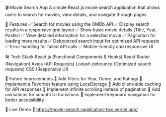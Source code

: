 🎬 Movie Search App
A simple React.js movie search application that allows users to search for movies, view details, and navigate through pages.

📌 Features
✅ Search for movies using the OMDb API
✅ Display search results in a responsive grid layout
✅ Show basic movie details (Title, Year, Poster)
✅ View detailed information for a selected movie
✅ Pagination for loading more results
✅ Debounced search input for optimized API requests
✅ Error handling for failed API calls
✅ Mobile-friendly and responsive UI

🛠️ Tech Stack
React.js (Functional Components & Hooks)
React Router (Navigation)
Axios (API Requests)
Lodash.debounce (Optimized search requests)
CSS (Responsive UI)

🔧 Future Improvements
🔹 Add filters for Year, Genre, and Ratings
🔹 Implement a Favorites feature using LocalStorage
🔹 Add client-side caching for API responses
🔹 Implement infinite scrolling instead of pagination
🔹 Add animations for smooth UI transitions
🔹 Implement keyboard navigation for better accessibility

🚀 Live Demo
🔗 https://movie-search-application-two.vercel.app/
